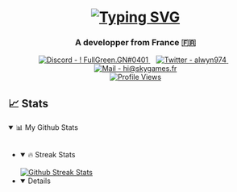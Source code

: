 <h1 align="center">
    <a href="https://github.com/FullGreenDev/">
        <img src="https://readme-typing-svg.demolab.com?font=Fira+Code&pause=1000&color=521D6F&width=435&lines=Hi+%F0%9F%91%8B%F0%9F%8F%BB%2C+I'm+FullGren;Nice+to+meet+you+!" alt="Typing SVG" />
    </a>
</h1>

<h3 align="center">
    A developper from France 🇫🇷
</h3>

<!-- Contact  -->

<!-- Thanks to https://codepen.io/sosuke/pen/Pjoqqp for the svg trick (doesn't work on github) -->
<div align="center">
    <a href="https://discord.com/users/216936486875037699" title="My Discord">
        <img src="https://img.shields.io/static/v1?label=Discord&message=FullGreen.GN%230401&color=5865F2&style=for-the-badge&logo=discord&logoColor=5865F2" alt="Discord - ! FullGreen.GN#0401" />        <!-- <img src="https://raw.githubusercontent.com/simple-icons/simple-icons/develop/icons/discord.svg" height="40" width="40" style="filter: invert(35%) sepia(38%) saturate(3969%) hue-rotate(224deg) brightness(98%) contrast(94%);"> -->
    <a>
    &#8287;&#8287; <!-- special whitespace for indent -->
    <a href="https://www.instagram.com/fullgreen.gn/" title="My Instagram">
        <img src="https://img.shields.io/static/v1?label=Instagram&message=fullgreen.gn&color=1DA1F2&style=for-the-badge&logo=instagram&logoColor=1DA1F2" alt="Twitter - alwyn974" />
        <!-- <img src="https://raw.githubusercontent.com/simple-icons/simple-icons/develop/icons/twitter.svg" height="40" width="40" style="filter: invert(53%) sepia(21%) saturate(5257%) hue-rotate(176deg) brightness(99%) contrast(91%);"> -->
    </a>
    &#8287;&#8287;
    <a href="mailto:hi@skygames.fr" title="My Pro E-Mail">
       <img src="https://img.shields.io/static/v1?label=Mail&message=hi%40skygames.fr&color=3e65cf&style=for-the-badge&logo=gmail&logoColor=c71610" alt="Mail - hi@skygames.fr" />
       <!-- <img src="https://raw.githubusercontent.com/simple-icons/simple-icons/develop/icons/gmail.svg" height="40" width="40" style="filter: invert(13%) sepia(65%) saturate(6092%) hue-rotate(356deg) brightness(95%) contrast(94%)"> -->
    </a>
    <br>
    <a href="https://github.com/antonkomarev/github-profile-views-counter" title="My Profile Views">
        <img src="https://komarev.com/ghpvc/?username=FullGreenDev&style=for-the-badge" alt="Profile Views">
    </a>
</div>
        
## 📈 Stats

<details open>
<summary> 📊 My Github Stats </summary>
<br>

<ul>

<li>
<details open>
<summary>🔥 Streak Stats</summary>
<br>

<a href="https://www.github.com/alwyn974">
<picture>
  <source media="(prefers-color-scheme: light), (prefers-color-scheme: no-preference)" srcset="https://github-readme-streak-stats.herokuapp.com/?user=alwyn974&ring=0891b2&fire=0891b2&currStreakLabel=0891b2">
  <img alt="Github Streak Stats" src="https://github-readme-streak-stats.herokuapp.com/?user=alwyn974&stroke=ffffff&background=151515&ring=0891b2&fire=0891b2&currStreakNum=ffffff&currStreakLabel=0891b2&sideNums=ffffff&sideLabels=ffffff&dates=ffffff&hide_border=true" />
</picture>
</a>

</details>
</li>


<li>
<details open>

